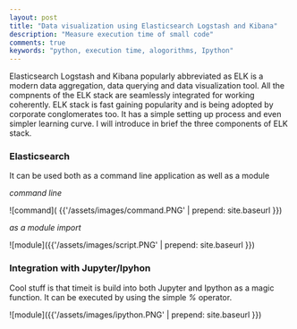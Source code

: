 ```yaml
---
layout: post
title: "Data visualization using Elasticsearch Logstash and Kibana"
description: "Measure execution time of small code"
comments: true
keywords: "python, execution time, alogorithms, Ipython"
---
```


Elasticsearch Logstash and Kibana popularly abbreviated as ELK is a modern data aggregation, data querying and data visualization tool.
All the compnents of the ELK stack are seamlessly integrated for working coherently. ELK stack is fast gaining popularity and is being adopted by
corporate conglomerates too. It has a simple setting up process and even simpler learning curve. I will introduce in brief the three components of ELK stack.


### Elasticsearch

It can be used both as a command line application as well as a module

*command line*


![command]( {{'/assets/images/command.PNG' | prepend: site.baseurl }})


*as a module import*



![module]({{'/assets/images/script.PNG' | prepend: site.baseurl }})


### Integration with Jupyter/Ipyhon

 Cool stuff is that timeit is build into both Jupyter and Ipython as a magic function. 
 It can be executed by using the simple *%* operator.


![module]({{'/assets/images/ipython.PNG' | prepend: site.baseurl }})









